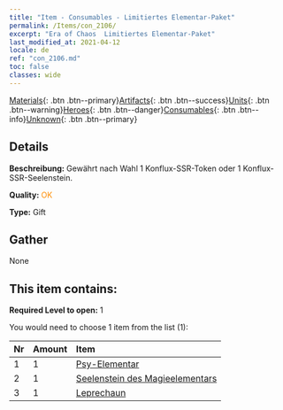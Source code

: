 ```yaml
---
title: "Item - Consumables - Limitiertes Elementar-Paket"
permalink: /Items/con_2106/
excerpt: "Era of Chaos  Limitiertes Elementar-Paket"
last_modified_at: 2021-04-12
locale: de
ref: "con_2106.md"
toc: false
classes: wide
---
```

 [Materials](/de/Items/){: .btn .btn--primary}[Artifacts](/de/Items/Artifacts/){: .btn .btn--success}[Units](/de/Items/Units/){: .btn .btn--warning}[Heroes](/de/Items/Heroes/){: .btn .btn--danger}[Consumables](/de/Items/Consumables/){: .btn .btn--info}[Unknown](/de/Items/Unknown/){: .btn .btn--primary}

## Details
 **Beschreibung:** Gewährt nach Wahl 1 Konflux-SSR-Token oder 1 Konflux-SSR-Seelenstein.

 **Quality:** <span style="color: #FF8C00">OK</span>

 **Type:** Gift

## Gather

  None

## This item contains:

 **Required Level to open:** 1

 You would need to choose 1 item from the list (1):

  | Nr | Amount |     Item    |
  |:---|:-------|:------------|
  | 1 | 1 | [Psy-Elementar](/de/Items/unt_267/) | 
  | 2 | 1 | [Seelenstein des Magieelementars](/de/Items/unt_347/) | 
  | 3 | 1 | [Leprechaun](/de/Items/unt_270/) | 
